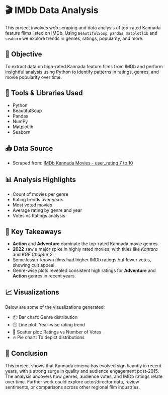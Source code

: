 # 🎬 IMDb Data Analysis

This project involves web scraping and data analysis of top-rated Kannada feature films listed on IMDb. Using `BeautifulSoup`, `pandas`, `matplotlib` and `seaborn` we explore trends in genres, ratings, popularity, and more.

## 📌 Objective

To extract data on high-rated Kannada feature films from IMDb and perform insightful analysis using Python to identify patterns in ratings, genres, and movie popularity over time.

## 🔧 Tools & Libraries Used

- Python
- BeautifulSoup
- Pandas
- NumPy
- Matplotlib
- Seaborn

## 📥 Data Source

- Scraped from: [IMDb Kannada Movies - user_rating 7 to 10](https://www.imdb.com/search/title/?title_type=feature&user_rating=7,10&primary_language=kn&count=250&sort=num_votes,desc)

## 📊 Analysis Highlights

- Count of movies per genre
- Rating trends over years
- Most voted movies
- Average rating by genre and year 
- Votes vs Ratings analysis

## 🔑 Key Takeaways

- **Action** and **Adventure** dominate the top-rated Kannada movie genres.
- **2022** saw a major spike in highly rated movies, with titles like *Kantara* and *KGF Chapter 2*.
- Some lesser-known films had higher IMDb ratings but fewer votes, showing cult appeal.
- Genre-wise plots revealed consistent high ratings for **Adventure** and **Action** genres in recent years.

## 📈 Visualizations

Below are some of the visualizations generated:

- 📦 Bar chart: Genre distribution
- 🕒 Line plot: Year-wise rating trend
- 🎯 Scatter plot: Ratings vs Number of Votes
- 🔥 Pie chart: To depict distributions

## 🧾 Conclusion

This project shows that Kannada cinema has evolved significantly in recent years, with a strong surge in quality and audience engagement post-2015. The analysis uncovers how genres, audience votes, and IMDb ratings relate over time. Further work could explore actor/director data, review sentiments, or comparisons across other regional film industries.



